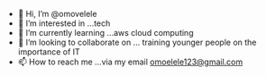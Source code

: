 - 👋 Hi, I’m @omovelele
- 👀 I’m interested in ...tech
- 🌱 I’m currently learning ...aws cloud computing 
- 💞️ I’m looking to collaborate on ... training younger people on the importance of IT
- 📫 How to reach me ...via my email omoelele123@gmail.com 

<!---
omovelele/omovelele is a ✨ special ✨ repository because its `README.md` (this file) appears on your GitHub profile.
You can click the Preview link to take a look at your changes.
--->
